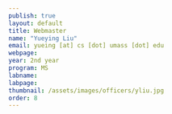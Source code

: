 ```yaml
---
publish: true
layout: default
title: Webmaster
name: "Yueying Liu"
email: yueing [at] cs [dot] umass [dot] edu
webpage:
year: 2nd year
program: MS
labname:
labpage:
thumbnail: /assets/images/officers/yliu.jpg
order: 8
---
```

